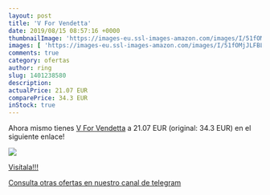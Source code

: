```yaml
---
layout: post
title: 'V For Vendetta'
date: 2019/08/15 08:57:16 +0000
thumbnailImage: 'https://images-eu.ssl-images-amazon.com/images/I/51fOMjJLFBL._SL200_.jpg'
images: [ 'https://images-eu.ssl-images-amazon.com/images/I/51fOMjJLFBL._SL200_.jpg' ]
comments: true
category: ofertas
author: ring
slug: 1401238580
description:
actualPrice: 21.07 EUR
comparePrice: 34.3 EUR
inStock: true
---
```


Ahora mismo tienes [V For Vendetta](https://www.amazon.com/dp/1401238580/?tag=redken08-20) a 21.07 EUR (original: 34.3 EUR) en el siguiente enlace!

[![](https://images-eu.ssl-images-amazon.com/images/I/51fOMjJLFBL._SL200_.jpg)](https://www.amazon.com/dp/1401238580/?tag=redken08-20)

[Visítala!!!](https://www.amazon.com/dp/1401238580/?tag=redken08-20)

[Consulta otras ofertas en nuestro canal de telegram](https://t.me/s/ofertas25)
